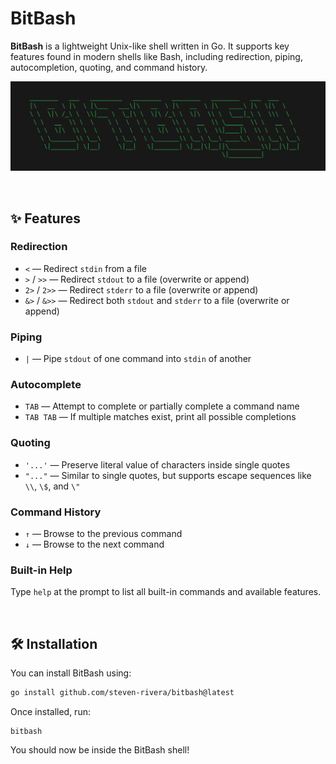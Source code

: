 # BitBash

**BitBash** is a lightweight Unix-like shell written in Go. It supports key features found in modern shells like Bash, including redirection, piping, autocompletion, quoting, and command history.

![logo](images/ascii-art.png)

<br>

## ✨ Features

### Redirection

- `<` — Redirect `stdin` from a file
- `>` / `>>` — Redirect `stdout` to a file (overwrite or append)
- `2>` / `2>>` — Redirect `stderr` to a file (overwrite or append)
- `&>` / `&>>` — Redirect both `stdout` and `stderr` to a file (overwrite or append)

### Piping

- `|` — Pipe `stdout` of one command into `stdin` of another

### Autocomplete

- `TAB` — Attempt to complete or partially complete a command name
- `TAB TAB` — If multiple matches exist, print all possible completions

###  Quoting

- `'...'` — Preserve literal value of characters inside single quotes
- `"..."` — Similar to single quotes, but supports escape sequences like `\\`, `\$`, and `\"`

###  Command History

- `↑` — Browse to the previous command
- `↓` — Browse to the next command

### Built-in Help

Type `help` at the prompt to list all built-in commands and available features.

<br>

## 🛠 Installation

You can install BitBash using:

```bash
go install github.com/steven-rivera/bitbash@latest
```

Once installed, run:

```
bitbash
```

You should now be inside the BitBash shell!